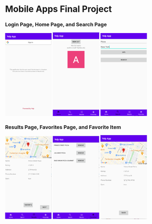 # Mobile Apps Final Project #

<h3>Login Page, Home Page, and Search Page</h3>
<html>
  
  <img src="https://github.com/aschwartz2018/COP4655/blob/main/readMePics/pic1.png" width="30%"> <img src="https://github.com/aschwartz2018/COP4655/blob/main/readMePics/pic2.png" width="30%"> <img src="https://github.com/aschwartz2018/COP4655/blob/main/readMePics/pic3.png" width="30%">
</html>

<h3>Results Page, Favorites Page, and Favorite Item</h3>
<html>
  
  <img src="https://github.com/aschwartz2018/COP4655/blob/main/readMePics/pic4.png" width="30%"> <img src="https://github.com/aschwartz2018/COP4655/blob/main/readMePics/pic5.png" width="30%"> <img src="https://github.com/aschwartz2018/COP4655/blob/main/readMePics/pic6.png" width="30%">
</html>
